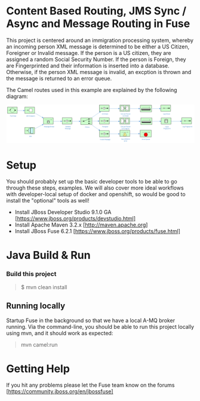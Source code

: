 Content Based Routing, JMS Sync / Async and Message Routing in Fuse
=======================================

This project is centered around an immigration processing system, whereby an incoming person XML message is determined to be either a US Citizen, Foreigner or Invalid message.  If the person is a US citizen, they are assigned a random Social Security Number.  If the person is Foreign, they are Fingerprinted and their information is inserted into a database.  Otherwise, if the person XML message is invalid, an excption is thrown and the message is returned to an error queue.

The Camel routes used in this example are explained by the following diagram:

![CBR Diagram](src/img/cbr_transformation.png)



Setup
==============================

You should probably set up the basic developer tools to be able to go through these steps, examples. We will also cover more ideal workflows with developer-local setup of docker and openshift, so would be good to install the "optional" tools as well!

- Install JBoss Developer Studio 9.1.0 GA [https://www.jboss.org/products/devstudio.html]
- Install Apache Maven 3.2.x [http://maven.apache.org]
- Install JBoss Fuse  6.2.1 [https://www.jboss.org/products/fuse.html]

Java Build & Run
==============================

### Build this project

> <project home> $ mvn clean install

## Running locally
Startup Fuse in the background so that we have a local A-MQ broker running.  Via the command-line, you should be able to run this project locally using mvn, and it should work as expected:

>  mvn camel:run

Getting Help
============================

If you hit any problems please let the Fuse team know on the forums
  [https://community.jboss.org/en/jbossfuse]
